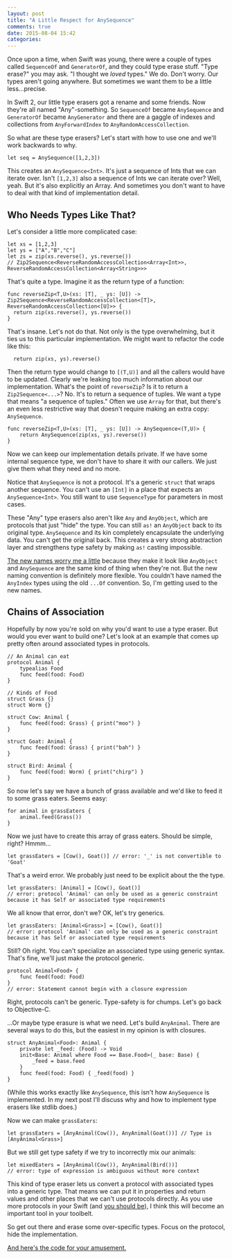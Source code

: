 ```yaml
---
layout: post
title: "A Little Respect for AnySequence"
comments: true
date: 2015-08-04 15:42
categories: 
---
```

Once upon a time, when Swift was young, there were a couple of types called `SequenceOf` and `GeneratorOf`, and they could type erase stuff. "Type erase?" you may ask. "I thought we *loved* types." We do. Don't worry. Our types aren't going anywhere. But sometimes we want them to be a little less...precise.

In Swift 2, our little type erasers got a rename and some friends. Now they're all named "Any"-something. So `SequenceOf` became `AnySequence` and `GeneratorOf` became `AnyGenerator` and there are a gaggle of indexes and collections from `AnyForwardIndex` to `AnyRandomAccessCollection`.

So what are these type erasers? Let's start with how to use one and we'll work backwards to why.<!-- more -->

```
let seq = AnySequence([1,2,3])
```

This creates an `AnySequence<Int>`. It's just a sequence of Ints that we can iterate over. Isn't `[1,2,3]` also a sequence of Ints we can iterate over? Well, yeah. But it's also explicitly an Array. And sometimes you don't want to have to deal with that kind of implementation detail.

## Who Needs Types Like That?

 Let's consider a little more complicated case:

```
let xs = [1,2,3]
let ys = ["A","B","C"]
let zs = zip(xs.reverse(), ys.reverse())
// Zip2Sequence<ReverseRandomAccessCollection<Array<Int>>, ReverseRandomAccessCollection<Array<String>>>
```

That's quite a type. Imagine it as the return type of a function:

```
func reverseZip<T,U>(xs: [T], _ ys: [U]) -> Zip2Sequence<ReverseRandomAccessCollection<[T]>, ReverseRandomAccessCollection<[U]>> {
  return zip(xs.reverse(), ys.reverse())
}
```

That's insane. Let's not do that. Not only is the type overwhelming, but it ties us to this particular implementation. We might want to refactor the code like this:

```
  return zip(xs, ys).reverse()
```

Then the return type would change to `[(T,U)]` and all the callers would have to be updated. Clearly we're leaking too much information about our implementation. What's the point of `reverseZip`? Is it to return a `Zip2Sequence<...>`? No. It's to return a sequence of tuples. We want a type that means "a sequence of tuples." Often we use `Array` for that, but there's an even less restrictive way that doesn't require making an extra copy: `AnySequence`.

```
func reverseZip<T,U>(xs: [T], _ ys: [U]) -> AnySequence<(T,U)> {
    return AnySequence(zip(xs, ys).reverse())
}
```

Now we can keep our implementation details private. If we have some internal sequence type, we don't have to share it with our callers. We just give them what they need and no more.

Notice that `AnySequence` is not a protocol. It's a generic `struct` that wraps another sequence. You can't use an `[Int]` in a place that expects an `AnySequence<Int>`. You still want to use `SequenceType` for parameters in most cases.

These "Any" type erasers also aren't like `Any` and `AnyObject`, which are protocols that just "hide" the type. You can still `as!` an `AnyObject` back to its original type. `AnySequence` and its kin completely encapsulate the underlying data. You can't get the original back. This creates a very strong abstraction layer and strengthens type safety by making `as!` casting impossible.

[The new names worry me a little](http://www.openradar.me/radar?id=5528602095386624) because they make it look like `AnyObject` and `AnySequence` are the same kind of thing when they're not. But the new naming convention is definitely more flexible. You couldn't have named the `AnyIndex` types using the old `...Of` convention. So, I'm getting used to the new names.

## Chains of Association

Hopefully by now you're sold on why you'd want to use a type eraser. But would you ever want to build one? Let's look at an example that comes up pretty often around associated types in protocols.

```
// An Animal can eat
protocol Animal {
    typealias Food
    func feed(food: Food)
}

// Kinds of Food
struct Grass {}
struct Worm {}

struct Cow: Animal {
    func feed(food: Grass) { print("moo") }
}

struct Goat: Animal {
    func feed(food: Grass) { print("bah") }
}

struct Bird: Animal {
    func feed(food: Worm) { print("chirp") }
}
```

So now let's say we have a bunch of grass available and we'd like to feed it to some grass eaters. Seems easy:

```
for animal in grassEaters {
    animal.feed(Grass())
}
```

Now we just have to create this array of grass eaters. Should be simple, right? Hmmm...

```
let grassEaters = [Cow(), Goat()] // error: '_' is not convertible to 'Goat'
```

That's a weird error. We probably just need to be explicit about the the type.

```
let grassEaters: [Animal] = [Cow(), Goat()]
// error: protocol 'Animal' can only be used as a generic constraint because it has Self or associated type requirements
```

We all know that error, don't we? OK, let's try generics.

```
let grassEaters: [Animal<Grass>] = [Cow(), Goat()]
// error: protocol 'Animal' can only be used as a generic constraint because it has Self or associated type requirements
```

Still? Oh right. You can't specialize an associated type using generic syntax. That's fine, we'll just make the protocol generic.

```
protocol Animal<Food> {
    func feed(food: Food)
}
// error: Statement cannot begin with a closure expression
```

Right, protocols can't be generic. Type-safety is for chumps. Let's go back to Objective-C. 

...Or maybe type erasure is what we need. Let's build `AnyAnimal`. There are several ways to do this, but the easiest in my opinion is with closures.

```
struct AnyAnimal<Food>: Animal {
    private let _feed: (Food) -> Void
    init<Base: Animal where Food == Base.Food>(_ base: Base) {
        _feed = base.feed
    }
    func feed(food: Food) { _feed(food) }
}
```

(While this works exactly like `AnySequence`, this isn't how `AnySequence` is implemented. In my next post I'll discuss why and how to implement type erasers like stdlib does.)

Now we can make `grassEaters`:

```
let grassEaters = [AnyAnimal(Cow()), AnyAnimal(Goat())] // Type is [AnyAnimal<Grass>]
```

But we still get type safety if we try to incorrectly mix our animals:

```
let mixedEaters = [AnyAnimal(Cow()), AnyAnimal(Bird())]
// error: type of expression is ambiguous without more context
```

This kind of type eraser lets us convert a protocol with associated types into a generic type. That means we can put it in properties and return values and other places that we can't use protocols directly. As you use more protocols in your Swift (and [you should be](https://developer.apple.com/videos/wwdc/2015/?id=408)), I think this will become an important tool in your toolbelt.

So get out there and erase some over-specific types. Focus on the protocol, hide the implementation.

[And here's the code for your amusement.](https://gist.github.com/rnapier/03674b399e3bc517b9cd)